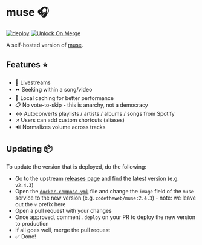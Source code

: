 # muse 🎧

[![deploy](https://github.com/GrantBirki/muse/actions/workflows/deploy.yml/badge.svg)](https://github.com/GrantBirki/muse/actions/workflows/deploy.yml) [![Unlock On Merge](https://github.com/GrantBirki/muse/actions/workflows/unlock-on-merge.yml/badge.svg)](https://github.com/GrantBirki/muse/actions/workflows/unlock-on-merge.yml)

A self-hosted version of [muse](https://github.com/codetheweb/muse).

## Features ⭐

- 🎥 Livestreams
- ⏩ Seeking within a song/video
- 💾 Local caching for better performance
- 📋 No vote-to-skip - this is anarchy, not a democracy
- ↔️ Autoconverts playlists / artists / albums / songs from Spotify
- ↗️ Users can add custom shortcuts (aliases)
- 🔊 Normalizes volume across tracks

## Updating 📦

To update the version that is deployed, do the following:

- Go to the upstream [releases page](https://github.com/codetheweb/muse/releases) and find the latest version (e.g. `v2.4.3`)
- Open the [`docker-compose.yml`](./docker-compose.yml) file and change the `image` field of the `muse` service to the new version (e.g. `codetheweb/muse:2.4.3`) - note: we leave out the `v` prefix here
- Open a pull request with your changes
- Once approved, comment `.deploy` on your PR to deploy the new version to production
- If all goes well, merge the pull request
- ✅ Done!
